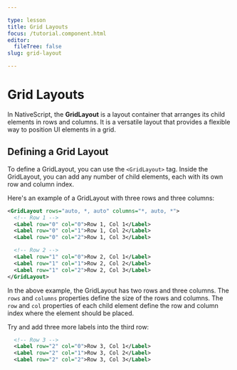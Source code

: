 ```yaml
---

type: lesson  
title: Grid Layouts 
focus: /tutorial.component.html
editor:
  fileTree: false  
slug: grid-layout

---
```


# Grid Layouts

In NativeScript, the **GridLayout** is a layout container that arranges its child elements in rows and columns. It is a versatile layout that provides a flexible way to position UI elements in a grid.

## Defining a Grid Layout

To define a GridLayout, you can use the `<GridLayout>` tag. Inside the GridLayout, you can add any number of child elements, each with its own row and column index.

Here's an example of a GridLayout with three rows and three columns:

```xml
<GridLayout rows="auto, *, auto" columns="*, auto, *">
  <!-- Row 1 -->
  <Label row="0" col="0">Row 1, Col 1</Label>
  <Label row="0" col="1">Row 1, Col 2</Label>
  <Label row="0" col="2">Row 1, Col 3</Label>

  <!-- Row 2 -->
  <Label row="1" col="0">Row 2, Col 1</Label>
  <Label row="1" col="1">Row 2, Col 2</Label>
  <Label row="1" col="2">Row 2, Col 3</Label>
</GridLayout>
```

In the above example, the GridLayout has two rows and three columns. The `rows` and `columns` properties define the size of the rows and columns. The `row` and `col` properties of each child element define the row and column index where the element should be placed.

Try and add three more labels into the third row:
```xml
  <!-- Row 3 -->
  <Label row="2" col="0">Row 3, Col 1</Label>
  <Label row="2" col="1">Row 3, Col 2</Label>
  <Label row="2" col="2">Row 3, Col 3</Label>
```
